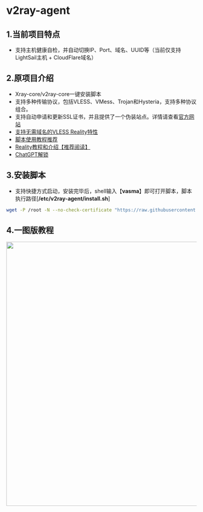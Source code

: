 # v2ray-agent

## 1.当前项目特点

- 支持主机健康自检，并自动切换IP、Port、域名、UUID等（当前仅支持LightSail主机 + CloudFlare域名） 

## 2.原项目介绍

- Xray-core/v2ray-core一键安装脚本  
- 支持多种传输协议，包括VLESS、VMess、Trojan和Hysteria，支持多种协议组合。  
- 支持自动申请和更新SSL证书，并且提供了一个伪装站点。详情请查看[官方网站](https://www.v2ray-agent.com/archives/1679931532764)
- [支持无需域名的VLESS Reality特性](https://www.v2ray-agent.com/archives/1680104902581)
- [脚本使用教程推荐](https://www.v2ray-agent.com/categories/jiao-cheng)
- [Reality教程和介绍【推荐阅读】](https://www.v2ray-agent.com/archives/1680104902581)
- [ChatGPT解锁](https://www.v2ray-agent.com/archives/olinkshen-du-ce-ping)




## 3.安装脚本

- 支持快捷方式启动，安装完毕后，shell输入【**vasma**】即可打开脚本，脚本执行路径[**/etc/v2ray-agent/install.sh**]

``` bash
wget -P /root -N --no-check-certificate "https://raw.githubusercontent.com/MinionTim/v2ray-agent/master/install.sh" && bash install.sh
```

## 4.一图版教程

<img src="https://raw.githubusercontent.com/mack-a/v2ray-agent/master/fodder/install/install.jpg" width=700>

